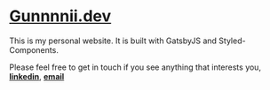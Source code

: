 # [Gunnnnii.dev](https://www.gunnnnii.dev/)
This is my personal website. It is built with GatsbyJS and Styled-Components.

Please feel free to get in touch if you see anything that interests you, </br>
**[linkedin](https://www.linkedin.com/in/gunnar-ingi-stef%C3%A1nsson-1b906a182/)**, **[email](mailto:gis20@hi.is)**
